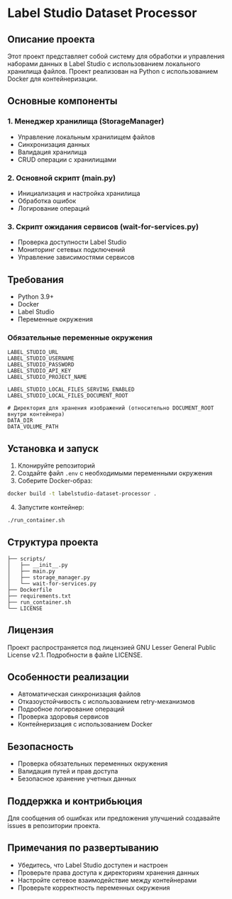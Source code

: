 # Label Studio Dataset Processor

## Описание проекта
Этот проект представляет собой систему для обработки и управления наборами данных в Label Studio с использованием локального хранилища файлов. Проект реализован на Python с использованием Docker для контейнеризации.

## Основные компоненты

### 1. Менеджер хранилища (StorageManager)
- Управление локальным хранилищем файлов
- Синхронизация данных  
- Валидация хранилища
- CRUD операции с хранилищами

### 2. Основной скрипт (main.py)
- Инициализация и настройка хранилища
- Обработка ошибок
- Логирование операций

### 3. Скрипт ожидания сервисов (wait-for-services.py)  
- Проверка доступности Label Studio
- Мониторинг сетевых подключений
- Управление зависимостями сервисов

## Требования
- Python 3.9+
- Docker
- Label Studio
- Переменные окружения

### Обязательные переменные окружения
```env
LABEL_STUDIO_URL
LABEL_STUDIO_USERNAME
LABEL_STUDIO_PASSWORD
LABEL_STUDIO_API_KEY
LABEL_STUDIO_PROJECT_NAME

LABEL_STUDIO_LOCAL_FILES_SERVING_ENABLED
LABEL_STUDIO_LOCAL_FILES_DOCUMENT_ROOT

# Директория для хранения изображений (относительно DOCUMENT_ROOT внутри контейнера)
DATA_DIR
DATA_VOLUME_PATH
```

## Установка и запуск

1. Клонируйте репозиторий
2. Создайте файл `.env` с необходимыми переменными окружения
3. Соберите Docker-образ:
```bash
docker build -t labelstudio-dataset-processor .
```

4. Запустите контейнер:
```bash 
./run_container.sh
```

## Структура проекта
```
├── scripts/
│   ├── __init__.py
│   ├── main.py
│   ├── storage_manager.py
│   └── wait-for-services.py
├── Dockerfile
├── requirements.txt  
├── run_container.sh
└── LICENSE
```

## Лицензия
Проект распространяется под лицензией GNU Lesser General Public License v2.1. Подробности в файле LICENSE.

## Особенности реализации
- Автоматическая синхронизация файлов
- Отказоустойчивость с использованием retry-механизмов
- Подробное логирование операций
- Проверка здоровья сервисов
- Контейнеризация с использованием Docker

## Безопасность
- Проверка обязательных переменных окружения
- Валидация путей и прав доступа
- Безопасное хранение учетных данных

## Поддержка и контрибьюция
Для сообщения об ошибках или предложения улучшений создавайте issues в репозитории проекта.

## Примечания по развертыванию
- Убедитесь, что Label Studio доступен и настроен
- Проверьте права доступа к директориям хранения данных
- Настройте сетевое взаимодействие между контейнерами
- Проверьте корректность переменных окружения